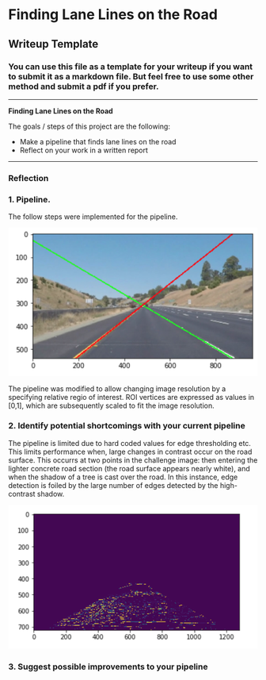 # **Finding Lane Lines on the Road** 

## Writeup Template

### You can use this file as a template for your writeup if you want to submit it as a markdown file. But feel free to use some other method and submit a pdf if you prefer.

---

**Finding Lane Lines on the Road**

The goals / steps of this project are the following:
* Make a pipeline that finds lane lines on the road
* Reflect on your work in a written report


[//]: # (Image References)

[image1]: ./writeup_images/AverageLineInterpolation.png "Line Interpolation"
[image2]:  ./writeup_images/LeftRightLineClassificaiton.png "Left vs Right Lane"
[image3]:  ./writeup_images/LineSegmentAngleEstimation.png "Line Segment Angles"
[image4]:  ./writeup_images/LineSegments.png "Line Segments"
[image5]:  ./writeup_images/LineSegmentOverlay.png "Line Segment Overlay"
[image6]:  ./writeup_images/NoiseyEdgeMap.png "Edge Map in Shade"

---

### Reflection

### 1. Pipeline. 

The follow steps were implemented for the pipeline.


![alt text][image1]


The pipeline was modified to allow changing image resolution by a specifying relative regio of interest. ROI vertices are expressed as values in [0,1], which are subsequently scaled to fit the image resolution.

### 2. Identify potential shortcomings with your current pipeline

The pipeline is limited due to hard coded values for edge thresholding etc. This limits performance when, large changes in contrast occur on the road surface. This occurrs at two points in the challenge image: then entering the lighter concrete road section (the road surface appears nearly white), and when the shadow of a tree is cast over the road. In this instance, edge detection is foiled by the large number of edges detected by the high-contrast shadow.

![alt text][image6]


### 3. Suggest possible improvements to your pipeline

